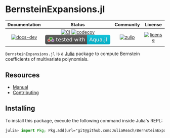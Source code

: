 # BernsteinExpansions.jl

| **Documentation** | **Status** | **Community** | **License** |
|:-----------------:|:----------:|:-------------:|:-----------:|
| [![docs-dev][dev-img]][dev-url] | [![CI][ci-img]][ci-url] [![codecov][cov-img]][cov-url] [![aqua][aqua-img]][aqua-url] | [![zulip][chat-img]][chat-url] | [![license][lic-img]][lic-url] |

[dev-img]: https://img.shields.io/badge/docs-latest-blue.svg
[dev-url]: https://juliareach.github.io/BernsteinExpansions.jl/dev/
[ci-img]: https://github.com/JuliaReach/BernsteinExpansions.jl/workflows/CI/badge.svg
[ci-url]: https://github.com/JuliaReach/BernsteinExpansions.jl/actions/workflows/test-master.yml
[cov-img]: https://codecov.io/github/JuliaReach/BernsteinExpansions.jl/coverage.svg
[cov-url]: https://app.codecov.io/github/JuliaReach/BernsteinExpansions.jl
[aqua-img]: https://raw.githubusercontent.com/JuliaTesting/Aqua.jl/master/badge.svg
[aqua-url]: https://github.com/JuliaTesting/Aqua.jl
[chat-img]: https://img.shields.io/badge/zulip-join_chat-brightgreen.svg
[chat-url]: https://julialang.zulipchat.com/#narrow/stream/278609-juliareach
[lic-img]: https://img.shields.io/github/license/mashape/apistatus.svg
[lic-url]: https://github.com/JuliaReach/BernsteinExpansions.jl/blob/master/LICENSE

`BernsteinExpansions.jl` is a [Julia](http://julialang.org) package to compute
Bernstein coefficients of multivariate polynomials.

## Resources

- [Manual](http://juliareach.github.io/BernsteinExpansions.jl/latest/)
- [Contributing](https://juliareach.github.io/BernsteinExpansions.jl/latest/about/#Contributing)

## Installing

To install this package, execute the following command inside Julia's REPL:

```julia
julia> import Pkg; Pkg.add(url="git@github.com:JuliaReach/BernsteinExpansions.jl")
```
